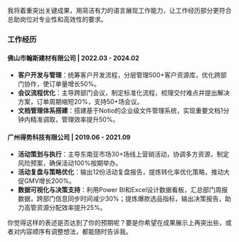我将着重突出关键成果，用简洁有力的语言展现工作能力，让工作经历部分更符合总助岗位对专业性和高效性的要求。

### 工作经历
#### 佛山市翰斯建材有限公司 | 2022.03 - 2024.02
- **客户开发与管理**：统筹客户开发流程，分层管理500+客户资源库，优化跨部门协作，使订单量增长50%。
- **会议流程优化**：主导跨部门会议，制定标准化流程，梳理交付难点并提出解决方案，订单周期缩短20%，支持50+场会议。
- **文档管理体系搭建**：搭建基于Notio的企业级文件管理系统，实现重要文档1分钟内精准调取，管理效率提升50%。

#### 广州得势科技有限公司 | 2019.06 - 2021.09
- **活动策划与执行**：主导东南亚市场30+场线上营销活动，协调多方资源，制定风险预案，确保活动100%按期举办。
- **活动复盘与策略优化**：输出12份活动复盘报告，提炼转化率优化策略，推动大促GMV增长200%。
- **数据可视化与决策支持**：利用Power BI和Excel设计数据看板，汇总部门周报数据，跨部门信息同步时间减少30%；提炼爆款选品指标，输出决策报告，助力高管资源分配效率提升25%。

你觉得这样的表述是否达到了你的预期呢？要是你希望在成果展示上再突出些，或者对内容顺序有调整想法，都能随时告诉我。 